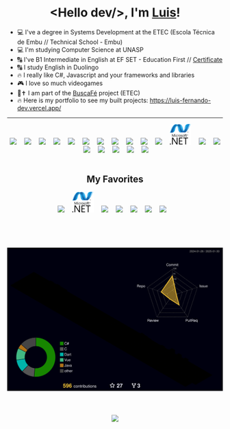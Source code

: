 <!---======================================================================= This is the title ============================================================--->
<h1 align="center"> &ltHello dev/&gt;, I'm <a href="https://luis-fernando-dev.vercel.app/">Luis</a>!</h1>

- 💻 I've a degree in Systems Development at the ETEC (Escola Técnica de Embu // Technical School - Embu)
- 💻 I'm studying Computer Science at UNASP
- 🔠 I've B1 Intermediate in English at EF SET - Education First // <a href="https://www.efset.org/cert/9PZnG8">Certificate</a>
- 🔠 I study English in Duolingo
- 🔥 I really like C#, Javascript and your frameworks and libraries
- 🎮 I love so much videogames
- 🙏✝ I am part of the <a href="https://github.com/buscafe">BuscaFé</a> project (ETEC)
- 🔥 Here is my portfolio to see my built projects: <a href="https://luis-fernando-dev.vercel.app/">https://luis-fernando-dev.vercel.app/</a>

<!---======================================================================================================================================================--->
***

<!---============================================================= Languages  ==========================================================--->
<div align="center">
  <img src="https://raw.githubusercontent.com/get-icon/geticon/master/icons/javascript.svg" width="50px">&emsp;
  <img src="https://user-images.githubusercontent.com/86135150/196008212-d0fcf24d-cff9-4579-b171-afda4290aee9.svg" width="50px">&emsp;
  <img src="https://raw.githubusercontent.com/tomchen/stack-icons/master/logos/html-5.svg" width="45px">&emsp;
  <img src="https://raw.githubusercontent.com/get-icon/geticon/master/icons/css-3.svg" width="45px">&emsp;
  <img src="https://raw.githubusercontent.com/tomchen/stack-icons/master/logos/vue.svg" width="60px">&emsp;
  <img src="https://raw.githubusercontent.com/tomchen/stack-icons/master/logos/react.svg" width="60px">&emsp;
  <img src="https://raw.githubusercontent.com/get-icon/geticon/master/icons/nodejs-icon.svg" width="50px">&emsp;
  <img src="https://raw.githubusercontent.com/tomchen/stack-icons/master/logos/php.svg" width="80px">&emsp;
  <img src="https://raw.githubusercontent.com/tomchen/stack-icons/master/logos/c.svg" width="50px">&emsp;
  <img src="https://raw.githubusercontent.com/tomchen/stack-icons/master/logos/c-plusplus.svg" width="50px">&emsp;
  <img src="https://raw.githubusercontent.com/tomchen/stack-icons/master/logos/c-sharp.svg" width="50px">&emsp;
  <img src="https://raw.githubusercontent.com/gilbarbara/logos/bea0759cf5fbfaad7e92e6032ff9481dd82de561/logos/dotnet.svg" width="50px"/>&emsp;
  <img src="https://user-images.githubusercontent.com/86135150/196010957-535c1b33-9f2d-4304-b603-39bbbc17a914.svg" width="60px">&emsp;
  <img src="https://user-images.githubusercontent.com/86135150/196010956-8bcf4aa3-9c65-47b0-ba02-1bbe32f410c7.svg" width="40px">&emsp;
  <img src="https://raw.githubusercontent.com/tomchen/stack-icons/master/logos/python.svg" width="50px"/>&emsp;
  <img src="https://raw.githubusercontent.com/tomchen/stack-icons/master/logos/batch.svg" width="50px">&emsp;
  <img src="https://raw.githubusercontent.com/tomchen/stack-icons/master/logos/go.svg" width="100px">&emsp;
  <img src="https://raw.githubusercontent.com/tomchen/stack-icons/master/logos/dart.svg" width="50px">&emsp;
  <img src="https://raw.githubusercontent.com/tomchen/stack-icons/master/logos/flutter.svg" width="38px">&emsp;
</div>
<br/>
<h2 align="center"> My Favorites</h2>
<div align="center">
  <img src="https://raw.githubusercontent.com/tomchen/stack-icons/master/logos/c-sharp.svg" width="50px">&emsp;
  <img src="https://raw.githubusercontent.com/gilbarbara/logos/bea0759cf5fbfaad7e92e6032ff9481dd82de561/logos/dotnet.svg" width="50px"/>&emsp;
  <img src="https://raw.githubusercontent.com/tomchen/stack-icons/master/logos/c.svg" width="50px">&emsp;
  <img src="https://raw.githubusercontent.com/get-icon/geticon/master/icons/javascript.svg" width="50px">&emsp;
  <img src="https://user-images.githubusercontent.com/86135150/196008212-d0fcf24d-cff9-4579-b171-afda4290aee9.svg" width="50px">&emsp;
  <img src="https://raw.githubusercontent.com/tomchen/stack-icons/master/logos/html-5.svg" width="45px">&emsp;
  <img src="https://raw.githubusercontent.com/get-icon/geticon/master/icons/css-3.svg" width="45px">&emsp;
</div>
 
<br>

<!---======================================================================================================================================================--->

<br><br>
<!---======================================================================= Github Stats =================================================================--->
<div>
  <div align="center">
    <img src="./profile-3d-contrib/profile-night-rainbow.svg" />
    <br><br><br><br>
</div>
<!---======================================================================================================================================================--->

  
  <!---===================================================================== Social Media ===================================================================--->
<div align="center">
  
  <img align="center" src="https://c.tenor.com/ueusBEmmXfQAAAAC/xbox-gaming.gif" width="30%" heigth="30%" >
  
</div>
 

